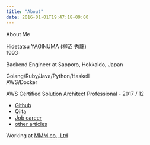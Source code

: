 ```yaml
---
title: "About"
date: 2016-01-01T19:47:18+09:00
---
```


About Me

<!--more-->

Hidetatsu YAGINUMA (柳沼 秀龍)  
1993-

Backend Engineer at Sapporo, Hokkaido, Japan  

Golang/Ruby/Java/Python/Haskell  
AWS/Docker

AWS Certified Solution Architect Professional - 2017 / 12

* [Github](https://github.com/ygnmhdtt)
* [Qiita](https://qiita.com/ygnmhdtt)
* [Job career](https://github.com/ygnmhdtt/job_career/blob/master/career.md)
* [other articles](https://www.google.co.jp/search?q=site%3Ahttps%3A%2F%2Fblog.mmmcorp.co.jp+%E6%9F%B3%E6%B2%BC&rls=com.microsoft:ja:{referrer:source?}&ie=UTF-8&oe=UTF-8&sourceid=ie7&rlz=1I7SNJB_jaJP481&gfe_rd=cr&dcr=0&ei=QjtCWuaVPOHd8Afn_IDoAQ)

Working at [MMM co., Ltd](https://mmmcorp.co.jp/)
